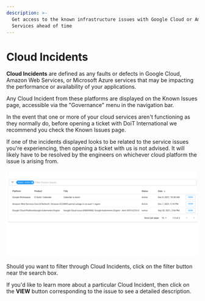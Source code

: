 ```yaml
---
description: >-
  Get access to the known infrastructure issues with Google Cloud or Amazon Web
  Services ahead of time
---
```


# Cloud Incidents

**Cloud Incidents** are defined as any faults or defects in Google Cloud, Amazon Web Services, or Microsoft Azure services that may be impacting the performance or availability of your applications.

Any Cloud Incident from these platforms are displayed on the Known Issues page, accessible via the "Governance" menu in the navigation bar.

In the event that one or more of your cloud services aren't functioning as they normally do, before opening a ticket with DoiT International we recommend you check the Known Issues page.

If one of the incidents displayed looks to be related to the service issues you're experiencing, then opening a ticket with us is not advised. It will likely have to be resolved by the engineers on whichever cloud platform the issue is arising from.

![A screenshot showing a list of known issues](../.gitbook/assets/cmp-known-issues-1.png)

Should you want to filter through Cloud Incidents, click on the filter button near the search box.

If you'd like to learn more about a particular Cloud Incident, then click on the **VIEW** button corresponding to the issue to see a detailed description.
